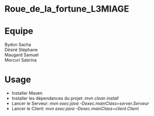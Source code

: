 # Roue_de_la_fortune_L3MIAGE

# Equipe

Bydon Sacha  
Désiré Stéphane  
Maugard Samuel  
Mercuri Sabrina  


# Usage

* Installer Maven  
* Installer les dépendances du projet: *mvn clean install*
* Lancer le Serveur: *mvn exec:java -Dexec.mainClass=server.Serveur*  
* Lancer le Client: *mvn exec:java -Dexec.mainClass=client.Client*  